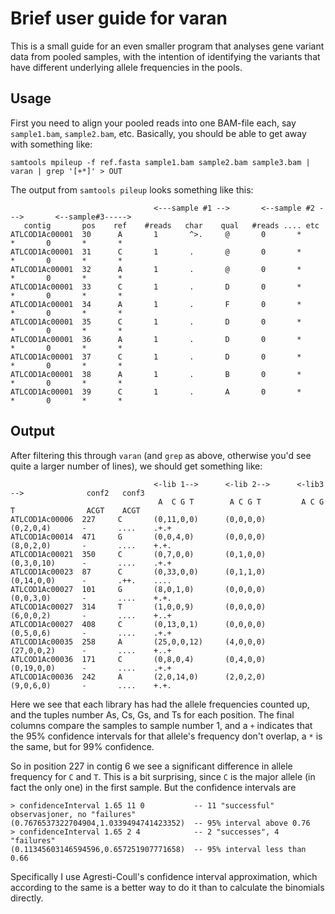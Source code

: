 # Brief user guide for varan

This is a small guide for an even smaller program that analyses gene
variant data from pooled samples, with the intention of identifying
the variants that have different underlying allele frequencies in the
pools.

## Usage

First you need to align your pooled reads into one BAM-file each, say
`sample1.bam`, `sample2.bam`, etc.
Basically, you should be able to get away with something like:

~~~~~~
samtools mpileup -f ref.fasta sample1.bam sample2.bam sample3.bam | varan | grep '[+*]' > OUT
~~~~~~

The output from `samtools pileup` looks something like this:

~~~~~~
                                <---sample #1 -->       <--sample #2 --->       <--sample#3----->  
   contig       pos    ref    #reads   char    qual   #reads .... etc
ATLCOD1Ac00001  30      A       1       ^>.     @       0       *       *       0       *       *
ATLCOD1Ac00001  31      C       1       .       @       0       *       *       0       *       *
ATLCOD1Ac00001  32      A       1       .       @       0       *       *       0       *       *
ATLCOD1Ac00001  33      C       1       .       D       0       *       *       0       *       *
ATLCOD1Ac00001  34      A       1       .       F       0       *       *       0       *       *
ATLCOD1Ac00001  35      C       1       .       D       0       *       *       0       *       *
ATLCOD1Ac00001  36      A       1       .       D       0       *       *       0       *       *
ATLCOD1Ac00001  37      C       1       .       D       0       *       *       0       *       *
ATLCOD1Ac00001  38      A       1       .       B       0       *       *       0       *       *
ATLCOD1Ac00001  39      C       1       .       A       0       *       *       0       *       *
~~~~~~

## Output

After filtering this through `varan` (and `grep` as above,
otherwise you'd see quite a larger number of lines), we should get
something like:

~~~~~~
                                <-lib 1-->      <-lib 2-->      <-lib3 -->              conf2   conf3
                                 A  C G T        A C G T         A C G T                ACGT    ACGT             
ATLCOD1Ac00006  227     C       (0,11,0,0)      (0,0,0,0)       (0,2,0,4)       -       ....    .+.+
ATLCOD1Ac00014  471     G       (0,0,4,0)       (0,0,0,0)       (8,0,2,0)       -       ....    +.+.
ATLCOD1Ac00021  350     C       (0,7,0,0)       (0,1,0,0)       (0,3,0,10)      -       ....    .+.+
ATLCOD1Ac00023  87      C       (0,33,0,0)      (0,1,1,0)       (0,14,0,0)      -       .++.    ....
ATLCOD1Ac00027  101     G       (8,0,1,0)       (0,0,0,0)       (0,0,3,0)       -       ....    +.+.
ATLCOD1Ac00027  314     T       (1,0,0,9)       (0,0,0,0)       (6,0,0,2)       -       ....    +..+
ATLCOD1Ac00027  408     C       (0,13,0,1)      (0,0,0,0)       (0,5,0,6)       -       ....    .+.+
ATLCOD1Ac00035  258     A       (25,0,0,12)     (4,0,0,0)       (27,0,0,2)      -       ....    +..+
ATLCOD1Ac00036  171     C       (0,8,0,4)       (0,4,0,0)       (0,19,0,0)      -       ....    .+.+
ATLCOD1Ac00036  242     A       (2,0,14,0)      (2,0,2,0)       (9,0,6,0)       -       ....    +.+.
~~~~~~

Here we see that each library has had the allele frequencies counted
up, and the tuples number As, Cs, Gs, and Ts for each position.  The
final columns compare the samples to sample number 1, and a `+`
indicates that the 95% confidence intervals for that allele's
frequency don't overlap, a `*` is the same, but for 99% confidence.

So in position 227 in contig 6 we see a significant difference
in allele frequency for `C` and `T`.  This is a bit surprising, since
`C` is the major allele (in fact the only one) in the first sample.
But the confidence intervals are

~~~~~~
> confidenceInterval 1.65 11 0           -- 11 "successful" observasjoner, no "failures"
(0.7676537322704904,1.0339494741423352)  -- 95% interval above 0.76
> confidenceInterval 1.65 2 4            -- 2 "successes", 4 "failures"
(0.11345603146594596,0.657251907771658)  -- 95% interval less than 0.66
~~~~~~

Specifically I use Agresti-Coull's confidence interval approximation,
which according to the same is a better way to do it than to calculate
the binomials directly.
